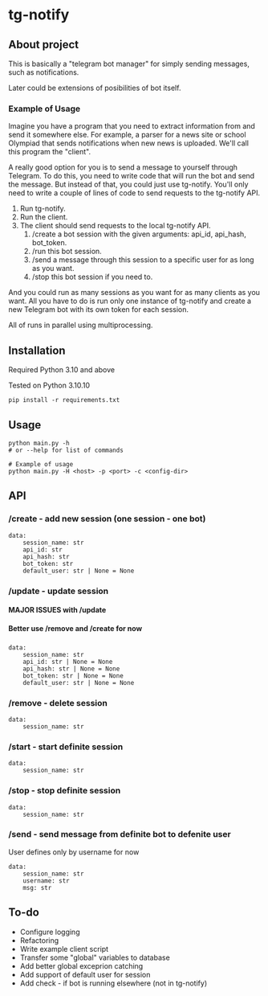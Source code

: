 # tg-notify

## About project

This is basically a "telegram bot manager" for simply sending messages, such as notifications.

Later could be extensions of posibilities of bot itself.

### Example of Usage

Imagine you have a program that you need to extract information from and send it somewhere else. For example, a parser for a news site or school Olympiad that sends notifications when new news is uploaded. We'll call this program the "client".

A really good option for you is to send a message to yourself through Telegram. To do this, you need to write code that will run the bot and send the message. But instead of that, you could just use tg-notify. You'll only need to write a couple of lines of code to send requests to the tg-notify API.

1. Run tg-notify.
2. Run the client.
3. The client should send requests to the local tg-notify API.
    1. /create a bot session with the given arguments: api_id, api_hash, bot_token.
    2. /run this bot session.
    3. /send a message through this session to a specific user for as long as you want.
    4. /stop this bot session if you need to.

And you could run as many sessions as you want for as many clients as you want. All you have to do is run only one instance of tg-notify and create a new Telegram bot with its own token for each session.

All of runs in parallel using multiprocessing.

## Installation

Required Python 3.10 and above

Tested on Python 3.10.10

```
pip install -r requirements.txt
```
## Usage

```
python main.py -h 
# or --help for list of commands

# Example of usage
python main.py -H <host> -p <port> -c <config-dir>
```

## API

### /create - add new session (one session - one bot)
```
data:
    session_name: str
    api_id: str
    api_hash: str
    bot_token: str
	default_user: str | None = None
```

### /update - update session 
#### MAJOR ISSUES with /update
#### Better use /remove and /create for now

###

```
data:
    session_name: str
    api_id: str | None = None
    api_hash: str | None = None
    bot_token: str | None = None
	default_user: str | None = None
```

### /remove - delete session
```
data:
    session_name: str
```

### /start - start definite session
```
data:
    session_name: str
```

### /stop - stop definite session
```
data:
    session_name: str
```

### /send - send message from definite bot to defenite user 
User defines only by username for now
```
data:
    session_name: str
    username: str
    msg: str
```

## To-do

-	Configure logging
-	Refactoring
-	Write example client script
-	Transfer some "global" variables to database
-	Add better global exceprion catching
-	Add support of default user for session
-	Add check - if bot is running elsewhere (not in tg-notify)
